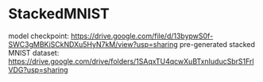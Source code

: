 # StackedMNIST

model checkpoint: https://drive.google.com/file/d/13bypwS0f-SWC3gMBKiSCkNDXu5HyN7kM/view?usp=sharing
pre-generated stacked MNIST dataset: https://drive.google.com/drive/folders/1SAqxTU4qcwXuBTxnIuducSbrS1FrlVDG?usp=sharing
